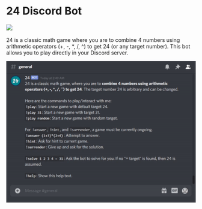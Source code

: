 # 24 Discord Bot

<p>
  <a target="_blank" href="https://discord.com/oauth2/authorize?client_id=798567222779314227&scope=bot" alt="Add 24 to your server" title="Add 24 to your server">
    <img src="https://shields.io/badge/-Add_to_your_server-555?logo=discord&style=for-the-badge" /></a>
</p>

24 is a classic math game where you are to combine 4 numbers using arithmetic operators (+, -, *, /, ^) to get 24 (or any target number). This bot allows you to play directly in your Discord server.

<img width="600" alt="demo" src="https://github.com/azaky/24-discord-bot/blob/main/demo.gif">